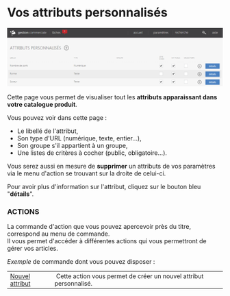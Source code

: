 # Vos attributs personnalisés


![index-screenshotdemosimplementecom20160115100840](images/index-screenshotdemosimplementecom20160115100840.png)


<p>Cette page vous permet de visualiser tout les <strong>attributs&nbsp;apparaissant dans votre catalogue produit</strong>.</p>
<p>Vous pouvez voir dans cette page :</p>
<ul>
<li>Le libell&eacute; de l'attribut,</li>
<li>Son type d'URL (num&eacute;rique, texte, entier...),</li>
<li>Son groupe s'il appartient &agrave; un groupe,</li>
<li>Une listes de crit&egrave;res &agrave; cocher (public, obligatoire...).</li>
</ul>
<p>Vous serez&nbsp;aussi en mesure de&nbsp;<strong>supprimer</strong> un attributs de vos param&egrave;tres via le menu d'action se trouvant sur la droite de celui-ci.</p>
<p>Pour avoir plus d'information sur l'attribut, cliquez sur le bouton bleu "<strong>d&eacute;tails</strong>".</p>
<h3>ACTIONS</h3>
<p>La commande d'action&nbsp;que vous pouvez apercevoir pr&egrave;s du titre, correspond au menu de commande.<br />Il vous&nbsp;permet d'acc&eacute;der &agrave; diff&eacute;rentes actions qui vous permettront de g&eacute;rer vos articles.</p>
<p><em>Exemple</em> de commande dont vous pouvez disposer :</p>
<table>
<tbody>
<tr>
<td><a href="/fr-fr/office/settings/catalogue/attributs/editattribut.html">Nouvel attribut</a></td>
<td>&nbsp;Cette action vous permet de cr&eacute;er un nouvel attribut personnalis&eacute;.</td>
</tr>
</tbody>
</table>
<p>&nbsp;</p>

